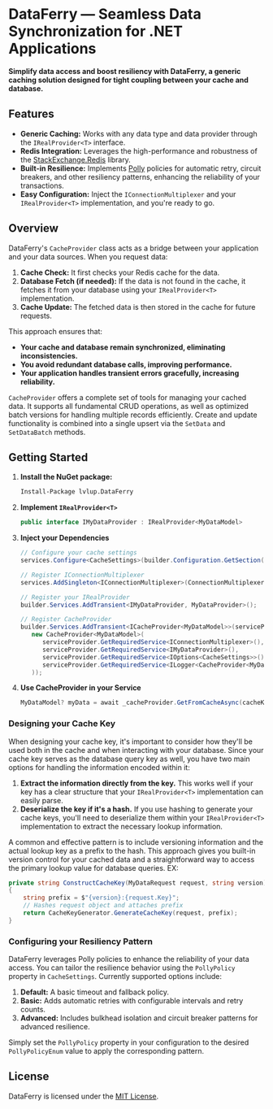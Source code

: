 # DataFerry — Seamless Data Synchronization for .NET Applications

**Simplify data access and boost resiliency with DataFerry, a generic caching solution designed for tight coupling between your cache and database.**

## Features

* **Generic Caching:** Works with any data type and data provider through the `IRealProvider<T>` interface.
* **Redis Integration:** Leverages the high-performance and robustness of the [StackExchange.Redis](https://stackexchange.github.io/StackExchange.Redis/) library.
* **Built-in Resilience:** Implements [Polly](https://www.pollydocs.org) policies for automatic retry, circuit breakers, and other resiliency patterns, enhancing the reliability of your transactions.
* **Easy Configuration:** Inject the `IConnectionMultiplexer` and your `IRealProvider<T>` implementation, and you're ready to go.

## Overview

DataFerry's `CacheProvider` class acts as a bridge between your application and your data sources. When you request data:

1. **Cache Check:** It first checks your Redis cache for the data.
2. **Database Fetch (if needed):** If the data is not found in the cache, it fetches it from your database using your `IRealProvider<T>` implementation.
3. **Cache Update:** The fetched data is then stored in the cache for future requests.

This approach ensures that:

* **Your cache and database remain synchronized, eliminating inconsistencies.**
* **You avoid redundant database calls, improving performance.**
* **Your application handles transient errors gracefully, increasing reliability.**

`CacheProvider` offers a complete set of tools for managing your cached data. It supports all fundamental CRUD operations, as well as optimized batch versions for handling multiple records efficiently. Create and update functionality is combined into a single upsert via the `SetData` and `SetDataBatch` methods.

## Getting Started

1. **Install the NuGet package:**

   ```bash
   Install-Package lvlup.DataFerry
   ```

2. **Implement `IRealProvider<T>`**

   ```csharp
   public interface IMyDataProvider : IRealProvider<MyDataModel>
   ```

3. **Inject your Dependencies**

   ```csharp
   // Configure your cache settings
   services.Configure<CacheSettings>(builder.Configuration.GetSection("CacheSettings"));

   // Register IConnectionMultiplexer 
   services.AddSingleton<IConnectionMultiplexer>(ConnectionMultiplexer.Connect(connectionString));

   // Register your IRealProvider
   builder.Services.AddTransient<IMyDataProvider, MyDataProvider>();

   // Register CacheProvider
   builder.Services.AddTransient<ICacheProvider<MyDataModel>>(serviceProvider =>
      new CacheProvider<MyDataModel>(
         serviceProvider.GetRequiredService<IConnectionMultiplexer>(),
         serviceProvider.GetRequiredService<IMyDataProvider>(),
         serviceProvider.GetRequiredService<IOptions<CacheSettings>>(),
         serviceProvider.GetRequiredService<ILogger<CacheProvider<MyDataModel>>>()
      ));
   ```

4. **Use CacheProvider in your Service**

   ```csharp
   MyDataModel? myData = await _cacheProvider.GetFromCacheAsync(cacheKey);
   ```

### Designing your Cache Key

When designing your cache key, it's important to consider how they'll be used both in the cache and when interacting with your database. Since your cache key serves as the database query key as well, you have two main options for handling the information encoded within it:

1. **Extract the information directly from the key.** This works well if your key has a clear structure that your `IRealProvider<T>` implementation can easily parse.
2. **Deserialize the key if it's a hash.** If you use hashing to generate your cache keys, you'll need to deserialize them within your `IRealProvider<T>` implementation to extract the necessary lookup information.

A common and effective pattern is to include versioning information and the actual lookup key as a prefix to the hash. This approach gives you built-in version control for your cached data and a straightforward way to access the primary lookup value for database queries. EX:

```csharp
private string ConstructCacheKey(MyDataRequest request, string version)
{
	string prefix = $"{version}:{request.Key}";
	// Hashes request object and attaches prefix
	return CacheKeyGenerator.GenerateCacheKey(request, prefix);
}
```

### Configuring your Resiliency Pattern

DataFerry leverages Polly policies to enhance the reliability of your data access. You can tailor the resilience behavior using the `PollyPolicy` property in `CacheSettings`. Currently supported options include:

1. **Default:** A basic timeout and fallback policy.
2. **Basic:** Adds automatic retries with configurable intervals and retry counts.
3. **Advanced:** Includes bulkhead isolation and circuit breaker patterns for advanced resilience.

Simply set the `PollyPolicy` property in your configuration to the desired `PollyPolicyEnum` value to apply the corresponding pattern.

## License

DataFerry is licensed under the [MIT License](https://opensource.org/licenses/MIT).